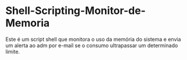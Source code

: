 # Shell-Scripting-Monitor-de-Memoria
Este é um script shell que monitora o uso da memória do sistema e envia um alerta ao adm por e-mail se o consumo ultrapassar um determinado limite.
